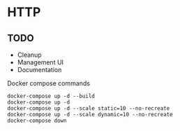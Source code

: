 # HTTP

## TODO
- Cleanup
- Management UI
- Documentation

Docker compose commands

```
docker-compose up -d --build
docker-compose up -d
docker-compose up -d --scale static=10 --no-recreate
docker-compose up -d --scale dynamic=10 --no-recreate
docker-compose down
```
